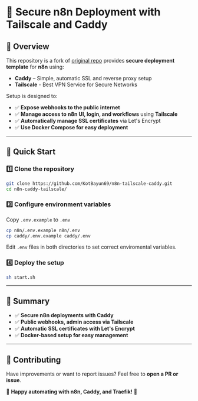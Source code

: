# 🚀 Secure n8n Deployment with Tailscale and Caddy

## 🌟 Overview  

This repository is a fork of [original repo](https://github.com/telepilotco/n8n-secure-deployment "Secure n8n Deployment with Caddy & Traefik")  provides **secure deployment template** for **n8n** using:  
- **Caddy** – Simple, automatic SSL and reverse proxy setup
- **Tailscale** - Best VPN Service for Secure Networks  

Setup is designed to:  
- ✅ **Expose webhooks to the public internet**  
- ✅ **Manage access to n8n UI, login, and workflows** using **Tailscale**  
- ✅ **Automatically manage SSL certificates** via Let's Encrypt  
- ✅ **Use Docker Compose for easy deployment**  

---

## 🚀 Quick Start  

### 1️⃣ Clone the repository  

```sh
git clone https://github.com/KotBayun69/n8n-tailscale-caddy.git
cd n8n-caddy-tailscale/
```

### 3️⃣ Configure environment variables

Copy `.env.example` to `.env`

```sh
cp n8n/.env.example n8n/.env
cp caddy/.env.example caddy/.env
```

Edit `.env` files in both directories to set correct enviromental variables.

### 4️⃣ Deploy the setup  

```sh
sh start.sh
```

---

## 📌 Summary  

- ✅ **Secure n8n deployments with Caddy**  
- ✅ **Public webhooks, admin access via Tailscale**  
- ✅ **Automatic SSL certificates with Let's Encrypt**  
- ✅ **Docker-based setup for easy management**  

---

## 🤝 Contributing  

Have improvements or want to report issues? Feel free to **open a PR or issue**.  

🔗 **Happy automating with n8n, Caddy, and Traefik!** 🚀


